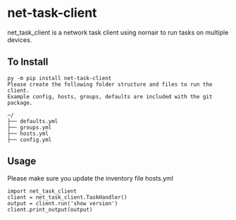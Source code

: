 # net-task-client

net_task_client is a network task client using nornair to run tasks on multiple devices.

## To Install

```
py -m pip install net-task-client
Please create the following folder structure and files to run the client.
Example config, hosts, groups, defaults are included with the git package.

~/
├── defaults.yml
├── groups.yml
├── hosts.yml
├── config.yml

```

## Usage
Please make sure you update the inventory file hosts.yml
```
import net_task_client
client = net_task_client.TaskHandler()
output = client.run('show version')
client.print_output(output)
```